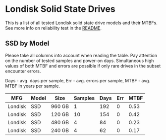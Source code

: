 Londisk Solid State Drives
==========================

This is a list of all tested Londisk solid state drive models and their MTBFs. See
more info on reliability test in the [README](https://github.com/linuxhw/SMART).

SSD by Model
------------

Please take all columns into account when reading the table. Pay attention on the
number of tested samples and power-on days. Simultaneous high values of both MTBF
and errors are possible if only rare drives in the subset encounter errors.

Days - avg. days per sample,
Err  - avg. errors per sample,
MTBF - avg. MTBF in years per sample.

| MFG       | Model              | Size   | Samples | Days  | Err   | MTBF |
|-----------|--------------------|--------|---------|-------|-------|------|
| Londisk   | SSD                | 960 GB | 1       | 192   | 0     | 0.53   |
| Londisk   | SSD                | 120 GB | 10      | 154   | 0     | 0.42   |
| Londisk   | SSD                | 480 GB | 4       | 84    | 0     | 0.23   |
| Londisk   | SSD                | 240 GB | 4       | 62    | 0     | 0.17   |
